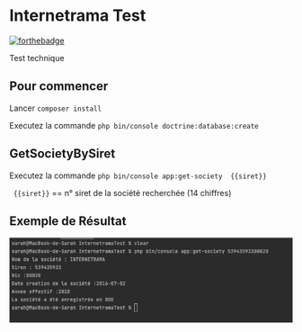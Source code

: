 # Internetrama Test


[![forthebadge](http://forthebadge.com/images/badges/built-with-love.svg)](http://forthebadge.com)  

Test technique

## Pour commencer

Lancer  `` composer install ``

Executez la commande ``php bin/console doctrine:database:create ``

## GetSocietyBySiret

Executez la commande ``php bin/console app:get-society  {{siret}}``

`` {{siret}}`` == n° siret de la société recherchée (14 chiffres)
## Exemple de Résultat

![Optional Text](images/screenshot.png)